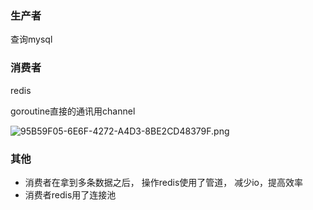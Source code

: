 ### 生产者
查询mysql

### 消费者
redis

goroutine直接的通讯用channel

![95B59F05-6E6F-4272-A4D3-8BE2CD48379F.png](https://i.loli.net/2019/05/27/5cebe663dce4e19631.png)

### 其他

- 消费者在拿到多条数据之后， 操作redis使用了管道， 减少io，提高效率
- 消费者redis用了连接池